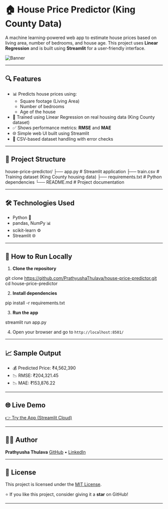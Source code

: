 # 🏠 House Price Predictor (King County Data)

A machine learning-powered web app to estimate house prices based on living area, number of bedrooms, and house age. This project uses **Linear Regression** and is built using **Streamlit** for a user-friendly interface.

![Banner](https://cdn-icons-png.flaticon.com/512/2814/2814628.png)

---

## 🔍 Features

- 📊 Predicts house prices using:
  - Square footage (Living Area)
  - Number of bedrooms
  - Age of the house
- 🧠 Trained using Linear Regression on real housing data (King County dataset)
- ✅ Shows performance metrics: **RMSE** and **MAE**
- 🌐 Simple web UI built using Streamlit
- 💾 CSV-based dataset handling with error checks

---

## 📂 Project Structure

house-price-predictor/
├── app.py # Streamlit application
├── train.csv # Training dataset (King County housing data)
├── requirements.txt # Python dependencies
└── README.md # Project documentation

---

## 🛠️ Technologies Used

- Python 🐍
- pandas, NumPy 📊
- scikit-learn ⚙️
- Streamlit 🌐

---

## 🚀 How to Run Locally

1. **Clone the repository**

git clone https://github.com/PrathyushaThulava/house-price-predictor.git
cd house-price-predictor

2. **Install dependencies**

pip install -r requirements.txt

3. **Run the app**

streamlit run app.py

4. Open your browser and go to `http://localhost:8501/`

---

## 📈 Sample Output

- 💰 Predicted Price: ₹4,562,390
- 📉 RMSE: ₹204,321.45
- 📉 MAE: ₹153,876.22

---

## 🌐 Live Demo

[👉 Try the App (Streamlit Cloud)](https://prathyushathulava-house-price-predictor.streamlit.app)

---

## 🧑‍💻 Author

**Prathyusha Thulava**
[GitHub](https://github.com/PrathyushaThulava) • [LinkedIn](https://linkedin.com/in/prathyusha-thulava-514215254)

---

## 📜 License

This project is licensed under the [MIT License](LICENSE).

⭐ If you like this project, consider giving it a **star** on GitHub!

---
